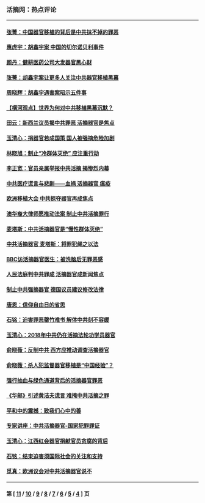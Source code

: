 ### 活摘网：热点评论
---
#### [张菁：中国器官移植的背后是中共抹不掉的罪恶](../../pages/nf5879/n13974977.md?05140430) 
#### [惠虎宇：胡鑫宇案 中国的切尔诺贝利事件](../../pages/nf5879/n13942916.md?05140430) 
#### [颜丹：健耕医药公司大发器官黑心财](../../pages/nf5879/n13940134.md?05140430) 
#### [张菁：胡鑫宇案让更多人关注中共器官移植黑幕](../../pages/nf5879/n13929073.md?05140430) 
#### [周晓辉：胡鑫宇遇害案昭示五件事](../../pages/nf5879/n13921870.md?05140430) 
#### [【横河观点】世界为何对中共移植黑幕沉默？](../../pages/nf5879/n13244249.md?05140430) 
#### [田云：新西兰议员揭中共罪恶 活摘器官是焦点](../../pages/nf5879/n13070629.md?05140430) 
#### [玉清心：捐器官若成国策 国人被强摘危险加剧](../../pages/nf5879/n12802713.md?05140430) 
#### [林晓旭：制止“冷群体灭绝” 应注重行动](../../pages/nf5879/n12779736.md?05140430) 
#### [李正宽：官员亲属举报中共活摘 揭惨烈内幕](../../pages/nf5879/n12684490.md?05140430) 
#### [中共医疗谎言与悲剧——血祸 活摘器官 瘟疫](../../pages/nf5879/n12372103.md?05140430) 
#### [欧洲移植大会 中共掠夺器官再成焦点](../../pages/nf5879/n11538883.md?05140430) 
#### [澳华裔大律师愿推动法案 制止中共活摘罪行](../../pages/nf5879/n11377039.md?05140430) 
#### [麦塔斯：中共活摘器官是“慢性群体灭绝”](../../pages/nf5879/n11350529.md?05140430) 
#### [中共活摘器官 麦塔斯：将罪犯绳之以法](../../pages/nf5879/n11347973.md?05140430) 
#### [BBC访活摘器官医生：被洗脑后无罪恶感](../../pages/nf5879/n11335935.md?05140430) 
#### [人民法庭判中共罪成 活摘器官成新闻焦点](../../pages/nf5879/n11331578.md?05140430) 
#### [制止中共强摘器官 德国议员建议修改法律](../../pages/nf5879/n11249451.md?05140430) 
#### [唐恩：信仰自由日的省思](../../pages/nf5879/n11003525.md?05140430) 
#### [石铭：迫害罪恶罄竹难书  解体中共刻不容缓](../../pages/nf5879/n10942855.md?05140430) 
#### [玉清心：2018年中共仍在活摘法轮功学员器官](../../pages/nf5879/n10914646.md?05140430) 
#### [俞晓薇：反制中共 西方应推动调查活摘器官](../../pages/nf5879/n10794671.md?05140430) 
#### [俞晓薇：杀人犯监督器官移植是“中国经验”？](../../pages/nf5879/n10466427.md?05140430) 
#### [强行抽血与绿色通道背后的活摘器官罪恶](../../pages/nf5879/n10004708.md?05140430) 
#### [《华邮》引述黄洁夫谎言 难掩中共活摘之罪](../../pages/nf5879/n9642309.md?05140430) 
#### [平和中的震撼：致我们心中的善](../../pages/nf5879/n9021123.md?05140430) 
#### [专家讲座：中共活摘器官-国家犯罪罪证](../../pages/nf5879/n8828153.md?05140430) 
#### [玉清心：江西红会器官捐献官员贪腐的背后](../../pages/nf5879/n8522122.md?05140430) 
#### [石铭：结束迫害须国际社会的关注和支持](../../pages/nf5879/n8443497.md?05140430) 
#### [觅真：欧洲议会对中共活摘器官说不](../../pages/nf5879/n8337486.md?05140430) 

---
#### 第 [ [11](./11.md?05140430) / [10](./10.md?05140430) / [9](./9.md?05140430) / [8](./8.md?05140430) / [7](./7.md?05140430) / [6](./6.md?05140430) / [5](./5.md?05140430) / [4](./4.md?05140430) ] 页
